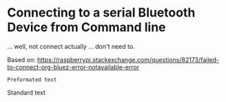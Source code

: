 # Connecting to a serial Bluetooth Device from Command line
... well, not connect actually ... don't need to.

Based on: https://raspberrypi.stackexchange.com/questions/82173/failed-to-connect-org-bluez-error-notavailable-error

```
Preformated text
```

Standard text
